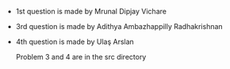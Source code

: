 - 1st question is made by Mrunal Dipjay Vichare
- 3rd question is made by Adithya Ambazhappilly Radhakrishnan
- 4th question is made by Ulaş Arslan 

  Problem 3 and 4 are in the src directory
